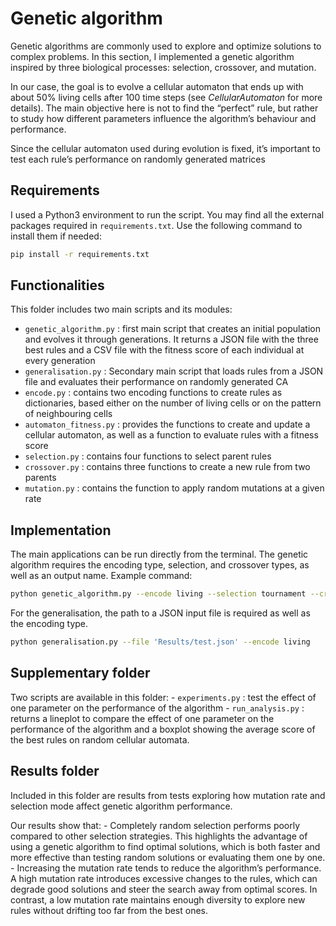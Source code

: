 # Genetic algorithm

Genetic algorithms are commonly used to explore and optimize solutions to complex problems. In this section, I implemented a genetic algorithm inspired by three biological processes: selection, crossover, and mutation.

In our case, the goal is to evolve a cellular automaton that ends up with about 50% living cells after 100 time steps (see *CellularAutomaton* for more details). The main objective here is not to find the “perfect” rule, but rather to study how different parameters influence the algorithm’s behaviour and performance.

Since the cellular automaton used during evolution is fixed, it’s important to test each rule’s performance on randomly generated matrices


## Requirements

I used a Python3 environment to run the script. You may find all the external packages required in `requirements.txt`. Use the following command to install them if needed:

```bash
pip install -r requirements.txt
```


## Functionalities

This folder includes two main scripts and its modules:

- `genetic_algorithm.py` : first main script that creates an initial population and evolves it through generations. It returns a JSON file with the three best rules and a CSV file with the fitness score of each individual at every generation
- `generalisation.py` : Secondary main script that loads rules from a JSON file and evaluates their performance on randomly generated CA
- `encode.py` : contains two encoding functions to create rules as dictionaries, based either on the number of living cells or on the pattern of neighbouring cells
- `automaton_fitness.py` : provides the functions to create and update a cellular automaton, as well as a function to evaluate rules with a fitness score
- `selection.py` : contains four functions to select parent rules
- `crossover.py` : contains three functions to create a new rule from two parents
- `mutation.py` : contains the function to apply random mutations at a given rate


## Implementation

The main applications can be run directly from the terminal. The genetic algorithm requires the encoding type, selection, and crossover types, as well as an output name. Example command:

```bash
python genetic_algorithm.py --encode living --selection tournament --crossover 2p --output test
```

For the generalisation, the path to a JSON input file is required as well as the encoding type.

```bash
python generalisation.py --file 'Results/test.json' --encode living
```


## Supplementary folder
Two scripts are available in this folder:
    - `experiments.py` : test the effect of one parameter on the performance of the algorithm
    - `run_analysis.py` : returns a lineplot to compare the effect of one parameter on the performance of the algorithm and a boxplot showing the average score of the best rules on random cellular automata.


## Results folder
Included in this folder are results from tests exploring how mutation rate and selection mode affect genetic algorithm performance.

Our results show that:
    - Completely random selection performs poorly compared to other selection strategies. This highlights the advantage of using a genetic algorithm to find optimal solutions, which is both faster and more effective than testing random solutions or evaluating them one by one.
    - Increasing the mutation rate tends to reduce the algorithm’s performance. A high mutation rate introduces excessive changes to the rules, which can degrade good solutions and steer the search away from optimal scores. In contrast, a low mutation rate maintains enough diversity to explore new rules without drifting too far from the best ones.